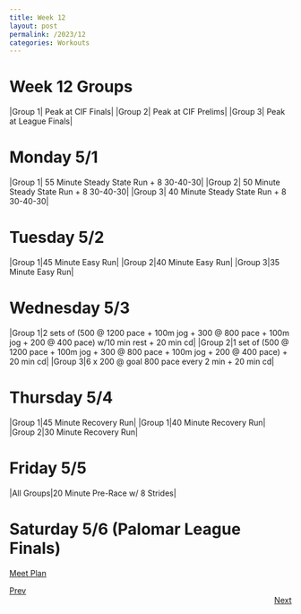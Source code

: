 ```yaml
---
title: Week 12
layout: post
permalink: /2023/12
categories: Workouts
---
```



# Week 12 Groups

|Group 1| Peak at CIF Finals|
|Group 2| Peak at CIF Prelims|
|Group 3| Peak at League Finals|

# Monday 5/1

|Group 1| 55 Minute Steady State Run + 8 30-40-30|
|Group 2| 50 Minute Steady State Run + 8 30-40-30|
|Group 3| 40 Minute Steady State Run + 8 30-40-30|

# Tuesday 5/2

|Group 1|45 Minute Easy Run|
|Group 2|40 Minute Easy Run| 
|Group 3|35 Minute Easy Run|

# Wednesday 5/3 

|Group 1|2 sets of (500 @ 1200 pace + 100m jog + 300 @ 800 pace + 100m jog + 200 @ 400 pace) w/10 min rest + 20 min cd| 
|Group 2|1 set of (500 @ 1200 pace + 100m jog + 300 @ 800 pace + 100m jog + 200 @ 400 pace) + 20 min cd|
|Group 3|6 x 200 @ goal 800 pace every 2 min + 20 min cd|

# Thursday 5/4

|Group 1|45 Minute Recovery Run|
|Group 1|40 Minute Recovery Run| 
|Group 2|30 Minute Recovery Run|

# Friday 5/5 

|All Groups|20 Minute Pre-Race w/ 8 Strides|

# Saturday 5/6 (Palomar League Finals)

[Meet Plan]({{site.baseurl}}/2023/PLF)


<div style="text-align: left"> <a href="{{site.baseurl}}/2023/11">Prev</a></div> 
<div style="text-align: right"> <a href="{{site.baseurl}}/2023/13">Next</a></div>